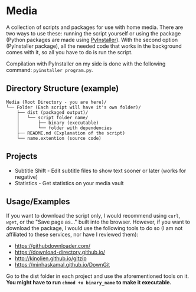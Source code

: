 # Media

A collection of scripts and packages for use with home media. There are two ways to use these: running the script yourself or using the package (Python packages are made using [PyInstaller](https://pyinstaller.org/)). With the second option (PyInstaller package), all the needed code that works in the background comes with it, so all you have to do is run the script. 

Compilation with PyInstaller on my side is done with the following command:
`pyinstaller program.py`.

## Directory Structure (example)
```
Media (Root Directory - you are here)/
└── Folder (Each script will have it's own folder)/
    ├── dist (packaged output)/
    │   └── script folder name/
    │       ├── binary (executable)
    │       └── folder with dependencies
    ├── README.md (Explanation of the script)
    └── name.extention (source code)
```

## Projects
- Subtitle Shift - Edit subtitle files to show text sooner or later (works for negative)
- Statistics - Get statistics on your media vault
## Usage/Examples

If you want to download the script only, I would recommend using `curl`, `wget`, or the "Save page as..." built into the browser. However, if you want to download the package, I would use the following tools to do so (I am not affiliated to these services, nor have I reviewed them):

- https://githubdownloader.com/
- https://download-directory.github.io/
- http://kinolien.github.io/gitzip
- https://minhaskamal.github.io/DownGit

Go to the dist folder in each project and use the aforementioned tools on it. **You might have to run `chmod +x binary_name` to make it executable.**
